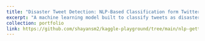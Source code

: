 ```yaml
---
title: "Disaster Tweet Detection: NLP-Based Classification form Twitter"
excerpt: "A machine learning model built to classify tweets as disaster announcements or not, leveraging machine learning and NLP techniques.<br/><img src='/images/mlz1.png' width="500" height="auto">"
collection: portfolio
link: https://github.com/shayansm2/kaggle-playground/tree/main/nlp-getting-started
---
```

